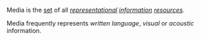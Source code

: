 Media is the [set](https://github.com/gcassel/Modular-Organization-Terminology/blob/master/terms/set.md) of all *[representational](https://github.com/gcassel/Modular-Organization-Terminology/blob/master/terms/representation.md) [information](https://github.com/gcassel/Modular-Organization-Terminology/blob/master/terms/information.md) [resources](https://github.com/gcassel/Modular-Organization-Terminology/blob/master/terms/resource.md)*.

Media frequently represents *written language*, *visual* or *acoustic* information. 
